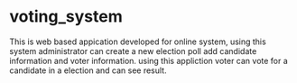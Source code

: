 # voting_system
This is web based appication developed for online system, using this system administrator can create a new election poll add candidate information and voter information.
using this appliction voter can vote for a candidate in a election and can see result.
